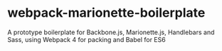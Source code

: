 # webpack-marionette-boilerplate
A prototype boilerplate for Backbone.js, Marionette.js, Handlebars and Sass, using Webpack 4 for packing and Babel for ES6
